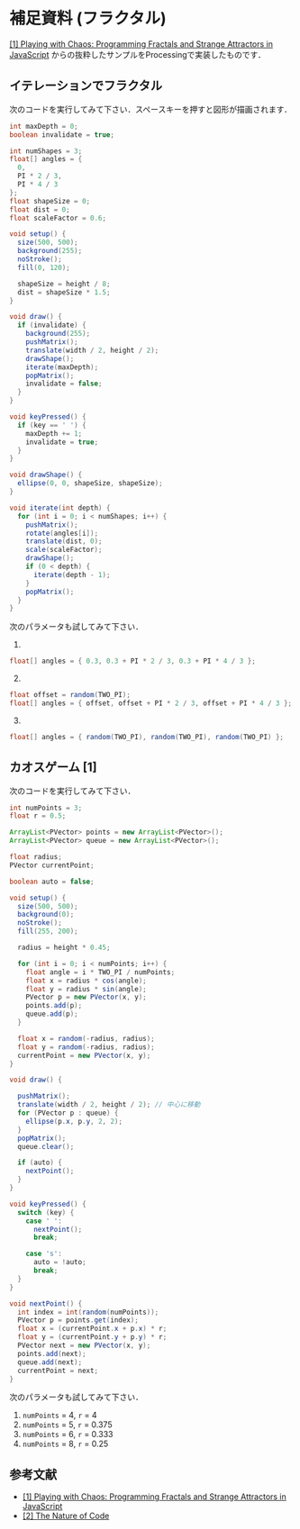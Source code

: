 # 補足資料 (フラクタル)

[[1] Playing with Chaos: Programming Fractals and Strange Attractors in JavaScript](http://www.playingwithchaos.net/) からの抜粋したサンプルをProcessingで実装したものです．

## イテレーションでフラクタル

次のコードを実行してみて下さい．スペースキーを押すと図形が描画されます．

```java
int maxDepth = 0;
boolean invalidate = true;

int numShapes = 3;
float[] angles = {
  0,
  PI * 2 / 3,
  PI * 4 / 3
};
float shapeSize = 0;
float dist = 0;
float scaleFactor = 0.6;

void setup() {
  size(500, 500);
  background(255);
  noStroke();
  fill(0, 120);

  shapeSize = height / 8;
  dist = shapeSize * 1.5;
}

void draw() {
  if (invalidate) {
    background(255);
    pushMatrix();
    translate(width / 2, height / 2);
    drawShape();
    iterate(maxDepth);
    popMatrix();
    invalidate = false;
  }
}

void keyPressed() {
  if (key == ' ') {
    maxDepth += 1;
    invalidate = true;
  }
}

void drawShape() {
  ellipse(0, 0, shapeSize, shapeSize);
}

void iterate(int depth) {
  for (int i = 0; i < numShapes; i++) {
    pushMatrix();
    rotate(angles[i]);
    translate(dist, 0);
    scale(scaleFactor);
    drawShape();
    if (0 < depth) {
      iterate(depth - 1);
    }
    popMatrix();
  }
}
```

次のパラメータも試してみて下さい．

1. 
```java
float[] angles = { 0.3, 0.3 + PI * 2 / 3, 0.3 + PI * 4 / 3 };
```

2. 
```java
float offset = random(TWO_PI);
float[] angles = { offset, offset + PI * 2 / 3, offset + PI * 4 / 3 };
```

3. 
```java
float[] angles = { random(TWO_PI), random(TWO_PI), random(TWO_PI) };
```

## カオスゲーム [1]

次のコードを実行してみて下さい．

```java
int numPoints = 3;
float r = 0.5;

ArrayList<PVector> points = new ArrayList<PVector>();
ArrayList<PVector> queue = new ArrayList<PVector>();

float radius;
PVector currentPoint;

boolean auto = false;

void setup() {
  size(500, 500);
  background(0);
  noStroke();
  fill(255, 200);

  radius = height * 0.45;

  for (int i = 0; i < numPoints; i++) {
    float angle = i * TWO_PI / numPoints;
    float x = radius * cos(angle);
    float y = radius * sin(angle);
    PVector p = new PVector(x, y);
    points.add(p);
    queue.add(p);
  }

  float x = random(-radius, radius);
  float y = random(-radius, radius);
  currentPoint = new PVector(x, y);
}

void draw() {

  pushMatrix();
  translate(width / 2, height / 2); // 中心に移動
  for (PVector p : queue) {
    ellipse(p.x, p.y, 2, 2);
  }
  popMatrix();
  queue.clear();

  if (auto) {
    nextPoint();
  }
}

void keyPressed() {
  switch (key) {
    case ' ':
      nextPoint();
      break;

    case 's':
      auto = !auto;
      break;
  }
}

void nextPoint() {
  int index = int(random(numPoints));
  PVector p = points.get(index);
  float x = (currentPoint.x + p.x) * r;
  float y = (currentPoint.y + p.y) * r;
  PVector next = new PVector(x, y);
  points.add(next);
  queue.add(next);
  currentPoint = next;
}
```

次のパラメータも試してみて下さい．

1. `numPoints` = 4, `r` = 4
2. `numPoints` = 5, `r` = 0.375
3. `numPoints` = 6, `r` = 0.333
4. `numPoints` = 8, `r` = 0.25

## 参考文献

- [[1] Playing with Chaos: Programming Fractals and Strange Attractors in JavaScript](http://www.playingwithchaos.net/)
- [[2] The Nature of Code](http://natureofcode.com/book/chapter-8-fractals/)
